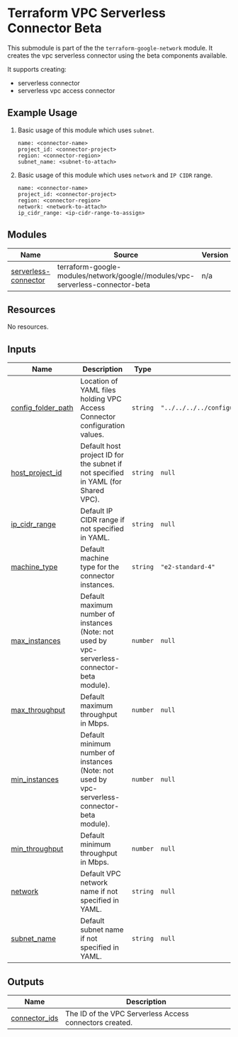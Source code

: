 # Terraform VPC Serverless Connector Beta

This submodule is part of the the `terraform-google-network` module. It creates the vpc serverless connector using the beta components available.

It supports creating:

- serverless connector
- serverless vpc access connector

## Example Usage

1. Basic usage of this module which uses `subnet`.

    ```
    name: <connector-name>
    project_id: <connector-project>
    region: <connector-region>
    subnet_name: <subnet-to-attach>
    ```

2. Basic usage of this module which uses `network` and `IP CIDR` range.

    ```
    name: <connector-name>
    project_id: <connector-project>
    region: <connector-region>
    network: <network-to-attach>
    ip_cidr_range: <ip-cidr-range-to-assign>
    ```

<!-- BEGIN_TF_DOCS -->
## Modules

| Name | Source | Version |
|------|--------|---------|
| <a name="module_serverless-connector"></a> [serverless-connector](#module\_serverless-connector) | terraform-google-modules/network/google//modules/vpc-serverless-connector-beta | n/a |

## Resources

No resources.

## Inputs

| Name | Description | Type | Default | Required |
|------|-------------|------|---------|:--------:|
| <a name="input_config_folder_path"></a> [config\_folder\_path](#input\_config\_folder\_path) | Location of YAML files holding VPC Access Connector configuration values. | `string` | `"../../../../configuration/consumer/Serverless/VPCAccessConnector/config"` | no |
| <a name="input_host_project_id"></a> [host\_project\_id](#input\_host\_project\_id) | Default host project ID for the subnet if not specified in YAML (for Shared VPC). | `string` | `null` | no |
| <a name="input_ip_cidr_range"></a> [ip\_cidr\_range](#input\_ip\_cidr\_range) | Default IP CIDR range if not specified in YAML. | `string` | `null` | no |
| <a name="input_machine_type"></a> [machine\_type](#input\_machine\_type) | Default machine type for the connector instances. | `string` | `"e2-standard-4"` | no |
| <a name="input_max_instances"></a> [max\_instances](#input\_max\_instances) | Default maximum number of instances (Note: not used by vpc-serverless-connector-beta module). | `number` | `null` | no |
| <a name="input_max_throughput"></a> [max\_throughput](#input\_max\_throughput) | Default maximum throughput in Mbps. | `number` | `null` | no |
| <a name="input_min_instances"></a> [min\_instances](#input\_min\_instances) | Default minimum number of instances (Note: not used by vpc-serverless-connector-beta module). | `number` | `null` | no |
| <a name="input_min_throughput"></a> [min\_throughput](#input\_min\_throughput) | Default minimum throughput in Mbps. | `number` | `null` | no |
| <a name="input_network"></a> [network](#input\_network) | Default VPC network name if not specified in YAML. | `string` | `null` | no |
| <a name="input_subnet_name"></a> [subnet\_name](#input\_subnet\_name) | Default subnet name if not specified in YAML. | `string` | `null` | no |

## Outputs

| Name | Description |
|------|-------------|
| <a name="output_connector_ids"></a> [connector\_ids](#output\_connector\_ids) | The ID of the VPC Serverless Access connectors created. |
<!-- END_TF_DOCS -->
